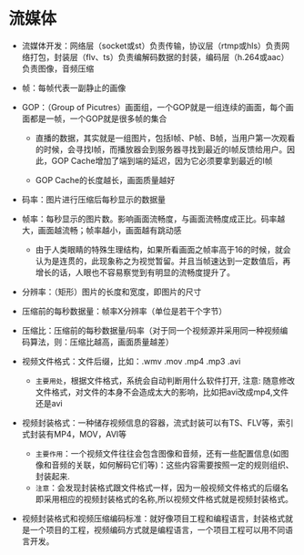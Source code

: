 # 流媒体

* 流媒体开发：网络层（socket或st）负责传输，协议层（rtmp或hls）负责网络打包，封装层（flv、ts）负责编解码数据的封装，编码层（h.264或aac）负责图像，音频压缩

* 帧：每帧代表一副静止的画像

* GOP：（Group of Picutres）画面组，一个GOP就是一组连续的画面，每个画面都是一帧，一个GOP就是很多帧的集合

  * 直播的数据，其实就是一组图片，包括I帧、P帧、B帧，当用户第一次观看的时候，会寻找I帧，而播放器会到服务器寻找到最近的I帧反馈给用户。因此，GOP Cache增加了端到端的延迟，因为它必须要拿到最近的I帧

  * GOP Cache的长度越长，画面质量越好

* 码率：图片进行压缩后每秒显示的数据量
* 帧率：每秒显示的图片数。影响画面流畅度，与画面流畅度成正比。码率越大，画面越流畅；帧率越小，画面越有跳动感
  * 由于人类眼睛的特殊生理结构，如果所看画面之帧率高于16的时候，就会认为是连贯的，此现象称之为视觉暂留。并且当帧速达到一定数值后，再增长的话，人眼也不容易察觉到有明显的流畅度提升了。

* 分辨率：（矩形）图片的长度和宽度，即图片的尺寸
* 压缩前的每秒数据量：帧率X分辨率（单位是若干个字节）
* 压缩比：压缩前的每秒数据量/码率（对于同一个视频源并采用同一种视频编码算法，则：压缩比越高，画面质量越差）
* 视频文件格式：文件后缀，比如：.wmv .mov .mp4 .mp3 .avi
  * `主要用处`，根据文件格式，系统会自动判断用什么软件打开,
    注意: 随意修改文件格式，对文件的本身不会造成太大的影响，比如把avi改成mp4,文件还是avi

* 视频封装格式：一种储存视频信息的容器，流式封装可以有TS、FLV等，索引式封装有MP4，MOV，AVI等
  * `主要作用`：一个视频文件往往会包含图像和音频，还有一些配置信息(如图像和音频的关联，如何解码它们等)：这些内容需要按照一定的规则组织、封装起来.
  * `注意`：会发现封装格式跟文件格式一样，因为一般视频文件格式的后缀名即采用相应的视频封装格式的名称,所以视频文件格式就是视频封装格式。

* 视频封装格式和视频压缩编码标准：就好像项目工程和编程语言，封装格式就是一个项目的工程，视频编码方式就是编程语言，一个项目工程可以用不同语言开发。